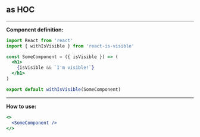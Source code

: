 ## as HOC

------------

**Component definition:** 

```jsx
import React from 'react'
import { withIsVisible } from 'react-is-visible'

const SomeComponent = ({ isVisible }) => (
  <h1>
    {isVisible && `I'm visible!`}
  </h1>
)

export default withIsVisible(SomeComponent)
```

------------

**How to use:**

```jsx
<>
  <SomeComponent />
</>
```